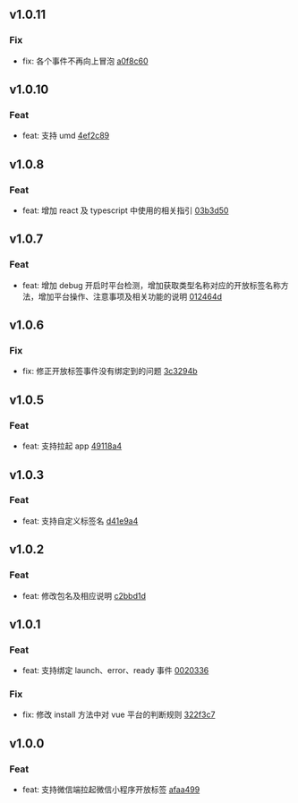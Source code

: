 ## v1.0.11

### Fix
- fix: 各个事件不再向上冒泡 [a0f8c60](https://github.com/x-dirve/launch/commit/a0f8c60db7ee5da1a94ff2513805b81712a0e481)

## v1.0.10

### Feat
- feat: 支持 umd [4ef2c89](https://github.com/x-dirve/launch/commit/4ef2c8916e4f28b3c71060ad65dd8345b633b51d)

## v1.0.8

### Feat
- feat: 增加 react 及 typescript 中使用的相关指引 [03b3d50](https://github.com/x-dirve/launch/commit/03b3d50dc2291d14083e5980b11366df4ec7e5f5)

## v1.0.7

### Feat
- feat: 增加 debug 开启时平台检测，增加获取类型名称对应的开放标签名称方法，增加平台操作、注意事项及相关功能的说明 [012464d](https://github.com/x-dirve/launch/commit/012464d59d648c90064531c2bf96e6552bc8e988)

## v1.0.6

### Fix
- fix: 修正开放标签事件没有绑定到的问题 [3c3294b](https://github.com/x-dirve/launch/commit/3c3294b42e7a44dcb4c47e7a28c45a89d81d5b69)

## v1.0.5

### Feat
- feat: 支持拉起 app [49118a4](https://github.com/x-dirve/launch/commit/49118a44da024e666829d7178feea3a60cafbef0)

## v1.0.3

### Feat
- feat: 支持自定义标签名 [d41e9a4](https://github.com/x-dirve/launch/commit/d41e9a4a0a67612abb117bb9bbd007303c7f92e3)

## v1.0.2

### Feat
- feat: 修改包名及相应说明 [c2bbd1d](https://github.com/x-dirve/launch/commit/c2bbd1d9efc5bfcf8e902630990510f72baa5d19)

## v1.0.1

### Feat
- feat: 支持绑定 launch、error、ready 事件 [0020336](https://github.com/x-dirve/launch/commit/0020336892af8ef49b02c6e9b90d43b827b183f0)

### Fix
- fix: 修改 install 方法中对 vue 平台的判断规则 [322f3c7](https://github.com/x-dirve/launch/commit/322f3c743f50346ab961b9c4ae06e307aa3a6eab)

## v1.0.0

### Feat
- feat: 支持微信端拉起微信小程序开放标签 [afaa499](https://github.com/x-dirve/launch/commit/afaa499c32d44005ca22515b613ca7ecaf4c0a90)

